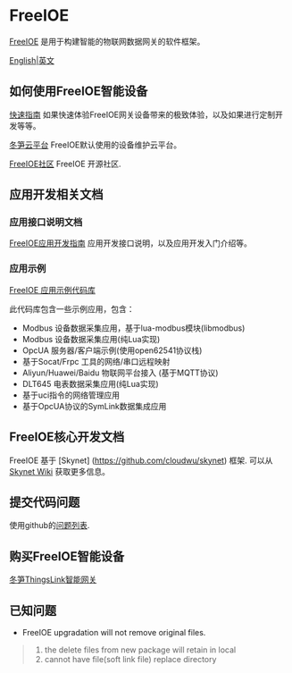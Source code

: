 FreeIOE
===================

[FreeIOE](http://freeioe.org) 是用于构建智能的物联网数据网关的软件框架。

[English|英文](/README.md)


## 如何使用FreeIOE智能设备

[快速指南](https://help.cloud.thingsroot.com) 如果快速体验FreeIOE网关设备带来的极致体验，以及如果进行定制开发等等。

[冬笋云平台](http://cloud.thingsroot.com) FreeIOE默认使用的设备维护云平台。

[FreeIOE社区](http://freeioe.org) FreeIOE 开源社区.


## 应用开发相关文档

### 应用接口说明文档

[FreeIOE应用开发指南](https://srdgame.gitbooks.io/freeioe-app-api-book/content/) 应用开发接口说明，以及应用开发入门介绍等。


### 应用示例

[FreeIOE 应用示例代码库](https://github.com/freeioe/freeioe_example_apps)

此代码库包含一些示例应用，包含：

* Modbus 设备数据采集应用，基于lua-modbus模块(libmodbus)
* Modbus 设备数据采集应用(纯Lua实现)
* OpcUA 服务器/客户端示例(使用open62541协议栈)
* 基于Socat/Frpc 工具的网络/串口远程映射
* Aliyun/Huawei/Baidu 物联网平台接入 (基于MQTT协议)
* DLT645 电表数据采集应用(纯Lua实现)
* 基于uci指令的网络管理应用
* 基于OpcUA协议的SymLink数据集成应用


## FreeIOE核心开发文档

FreeIOE 基于 [Skynet] (https://github.com/cloudwu/skynet) 框架. 可以从 [Skynet Wiki](https://github.com/cloudwu/skynet/wiki) 获取更多信息。


## 提交代码问题

使用github的[问题列表](https://github.com/freeioe/freeioe/issues).


## 购买FreeIOE智能设备

[冬笋ThingsLink智能网关](https://thingsroot.com/product/)


## 已知问题

* FreeIOE upgradation will not remove original files.
> 1. the delete files from new package will retain in local
> 2. cannot have file(soft link file) replace directory
